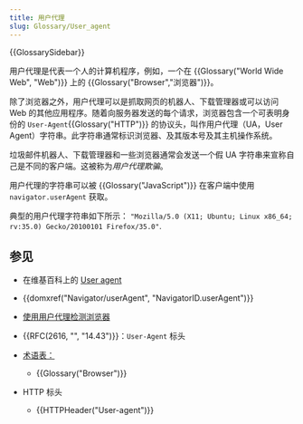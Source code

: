 ```yaml
---
title: 用户代理
slug: Glossary/User_agent
---
```


{{GlossarySidebar}}

用户代理是代表一个人的计算机程序，例如，一个在 {{Glossary("World Wide Web", "Web")}} 上的 {{Glossary("Browser","浏览器")}}。

除了浏览器之外，用户代理可以是抓取网页的机器人、下载管理器或可以访问 Web 的其他应用程序。随着向服务器发送的每个请求，浏览器包含一个可表明身份的 `User-Agent`{{Glossary("HTTP")}} 的协议头，叫作用户代理（UA，User Agent）字符串。此字符串通常标识浏览器、及其版本号及其主机操作系统。

垃圾邮件机器人、下载管理器和一些浏览器通常会发送一个假 UA 字符串来宣称自己是不同的客户端。这被称为*用户代理欺骗*。

用户代理的字符串可以被 {{Glossary("JavaScript")}} 在客户端中使用 `navigator.userAgent` 获取。

典型的用户代理字符串如下所示： `"Mozilla/5.0 (X11; Ubuntu; Linux x86_64; rv:35.0) Gecko/20100101 Firefox/35.0"`.

## 参见

- 在维基百科上的 [User agent](https://en.wikipedia.org/wiki/User_agent)
- {{domxref("Navigator/userAgent", "NavigatorID.userAgent")}}
- [使用用户代理检测浏览器](/zh-CN/docs/Web/HTTP/Browser_detection_using_the_user_agent)
- {{RFC(2616, "", "14.43")}}：`User-Agent` 标头
- [术语表：](/zh-CN/docs/Glossary)

  - {{Glossary("Browser")}}

- HTTP 标头

  - {{HTTPHeader("User-agent")}}
